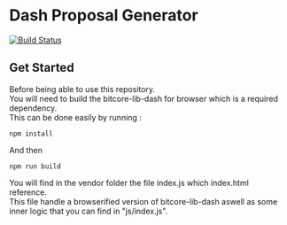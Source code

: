# Dash Proposal Generator

[![Build Status](https://travis-ci.org/dashevo/proposal-generator.svg?branch=master)](https://travis-ci.org/dashevo/proposal-generator)

## Get Started

Before being able to use this repository.  
You will need to build the bitcore-lib-dash for browser which is a required dependency.  
This can be done easily by running :  
```
npm install
```

And then  
```
npm run build
```

You will find in the vendor folder the file index.js which index.html reference.  
This file handle a browserified version of bitcore-lib-dash aswell as some inner logic that you can find in "js/index.js".
